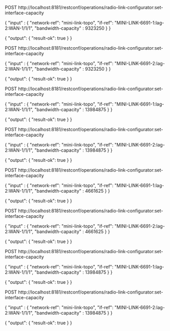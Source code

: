 
>>>>>>>>>>>>>>>>>>>>>>>>>>>>>>>>>>>>>>>>>>>>>>>>>>>>>>>>>>>>>>>>>>>>>>>>>>>>>>>>>>>>>>>>>>>>>>>>>>

POST http://localhost:8181/restconf/operations/radio-link-configurator:set-interface-capacity

{
    "input" : {
      "network-ref": "mini-link-topo",
      "if-ref": "MINI-LINK-6691-1:lag-2:WAN-1/1/1",
      "bandwidth-capacity" : 9323250
    }
}

{
    "output": {
        "result-ok": true
    }
}

POST http://localhost:8181/restconf/operations/radio-link-configurator:set-interface-capacity

{
    "input" : {
        "network-ref": "mini-link-topo",
        "if-ref": "MINI-LINK-6691-2:lag-2:WAN-1/1/1",
        "bandwidth-capacity" : 9323250
    }
}

{
    "output": {
        "result-ok": true
    }
}

>>>>>>>>>>>>>>>>>>>>>>>>>>>>>>>>>>>>>>>>>>>>>>>>>>>>>>>>>>>>>>>>>>>>>>>>>>>>>>>>>>>>>>>>>>>>>>>>>>

POST http://localhost:8181/restconf/operations/radio-link-configurator:set-interface-capacity

{
    "input" : {
        "network-ref": "mini-link-topo",
        "if-ref": "MINI-LINK-6691-1:lag-2:WAN-1/1/1",
        "bandwidth-capacity" : 13984875
    }
}

{
    "output": {
        "result-ok": true
    }
}

>>>>>>>>>>>>>>>>>>>>>>>>>>>>>>>>>>>>>>>>>>>>>>>>>>>>>>>>>>>>>>>>>>>>>>>>>>>>>>>>>>>>>>>>>>>>>>>>>>

POST http://localhost:8181/restconf/operations/radio-link-configurator:set-interface-capacity

{
    "input" : {
        "network-ref": "mini-link-topo",
        "if-ref": "MINI-LINK-6691-2:lag-2:WAN-1/1/1",
        "bandwidth-capacity" : 13984875
    }
}


{
    "output": {
        "result-ok": true
    }
}

>>>>>>>>>>>>>>>>>>>>>>>>>>>>>>>>>>>>>>>>>>>>>>>>>>>>>>>>>>>>>>>>>>>>>>>>>>>>>>>>>>>>>>>>>>>>>>>>>>

POST http://localhost:8181/restconf/operations/radio-link-configurator:set-interface-capacity

{
    "input" : {
      "network-ref": "mini-link-topo",
      "if-ref": "MINI-LINK-6691-1:lag-2:WAN-1/1/1",
      "bandwidth-capacity" : 4661625
    }
}

{
    "output": {
        "result-ok": true
    }
}


POST http://localhost:8181/restconf/operations/radio-link-configurator:set-interface-capacity

{
    "input" : {
      "network-ref": "mini-link-topo",
      "if-ref": "MINI-LINK-6691-2:lag-2:WAN-1/1/1",
      "bandwidth-capacity" : 4661625
    }
}

{
    "output": {
        "result-ok": true
    }
}


>>>>>>>>>>>>>>>>>>>>>>>>>>>>>>>>>>>>>>>>>>>>>>>>>>>>>>>>>>>>>>>>>>>>>>>>>>>>>>>>>>>>>>>>>>>>>>>>>>

POST http://localhost:8181/restconf/operations/radio-link-configurator:set-interface-capacity

{
    "input" : {
      "network-ref": "mini-link-topo",
      "if-ref": "MINI-LINK-6691-1:lag-2:WAN-1/1/1",
      "bandwidth-capacity" : 13984875
    }
}

{
    "output": {
        "result-ok": true
    }
}


POST http://localhost:8181/restconf/operations/radio-link-configurator:set-interface-capacity

{
    "input" : {
      "network-ref": "mini-link-topo",
      "if-ref": "MINI-LINK-6691-2:lag-2:WAN-1/1/1",
      "bandwidth-capacity" : 13984875
    }
}

{
    "output": {
        "result-ok": true
    }
}

